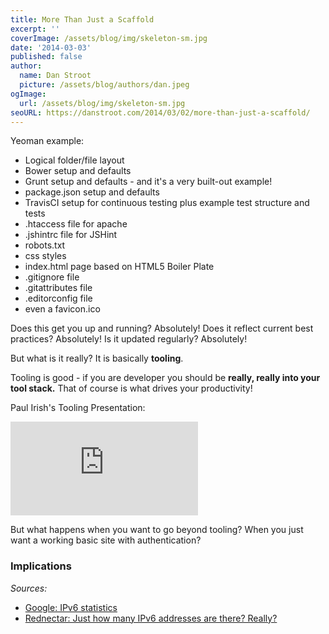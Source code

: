 ```yaml
---
title: More Than Just a Scaffold
excerpt: ''
coverImage: /assets/blog/img/skeleton-sm.jpg
date: '2014-03-03'
published: false
author:
  name: Dan Stroot
  picture: /assets/blog/authors/dan.jpeg
ogImage:
  url: /assets/blog/img/skeleton-sm.jpg
seoURL: https://danstroot.com/2014/03/02/more-than-just-a-scaffold/
---
```


Yeoman example:

- Logical folder/file layout
- Bower setup and defaults
- Grunt setup and defaults - and it's a very built-out example!
- package.json setup and defaults
- TravisCI setup for continuous testing plus example test structure and tests
- .htaccess file for apache
- .jshintrc file for JSHint
- robots.txt
- css styles
- index.html page based on HTML5 Boiler Plate
- .gitignore file
- .gitattributes file
- .editorconfig file
- even a favicon.ico

Does this get you up and running? Absolutely!
Does it reflect current best practices? Absolutely!
Is it updated regularly? Absolutely!

But what is it really? It is basically **tooling**.

Tooling is good - if you are developer you should be **really, really into your tool stack.** That of course is what drives your productivity!

Paul Irish's Tooling Presentation:

<div class="aspect-w-16 aspect-h-9">
  <iframe src="https://www.youtube.com/embed/Mk-tFn2Ix6g" frameborder="0" allow="accelerometer; autoplay; clipboard-write; encrypted-media; gyroscope; picture-in-picture" allowfullscreen></iframe>
</div>

But what happens when you want to go beyond tooling? When you just want a working basic site with authentication?

### Implications

_Sources:_

- [Google: IPv6 statistics](http://www.google.com/intl/en/ipv6/statistics.html)
- [Rednectar: Just how many IPv6 addresses are there? Really?](http://rednectar.net/2012/05/24/just-how-many-ipv6-addresses-are-there-really/)
